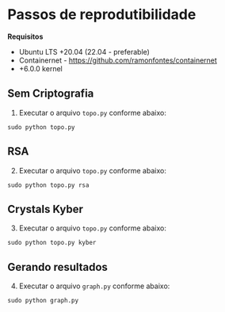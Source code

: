 # Passos de reprodutibilidade


**Requisitos**
* Ubuntu LTS +20.04 (22.04 - preferable)
* Containernet - https://github.com/ramonfontes/containernet
* +6.0.0 kernel


## Sem Criptografia

1. Executar o arquivo `topo.py` conforme abaixo:

`sudo python topo.py`


## RSA

2. Executar o arquivo `topo.py` conforme abaixo:

`sudo python topo.py rsa`


## Crystals Kyber

3. Executar o arquivo `topo.py` conforme abaixo:

`sudo python topo.py kyber`


## Gerando resultados

4. Executar o arquivo `graph.py` conforme abaixo:

`sudo python graph.py`
